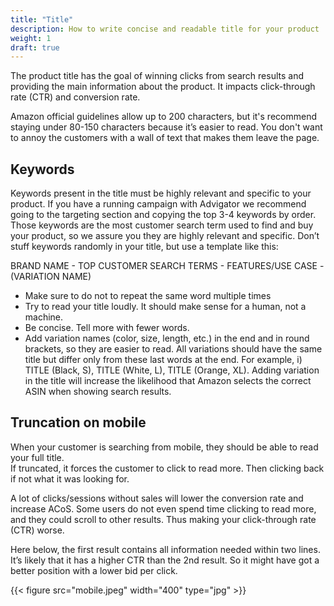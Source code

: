 ```yaml
---
title: "Title"
description: How to write concise and readable title for your product
weight: 1
draft: true
--- 
```


The product title has the goal of winning clicks from search results and providing the main information about the product. It impacts click-through rate (CTR) and conversion rate.

Amazon official guidelines allow up to 200 characters, but it's recommend staying under 80-150 characters because it’s easier to read. You don't want to annoy the customers with a wall of text that makes them leave the page.

## Keywords

Keywords present in the title must be highly relevant and specific to your product. If you have a running campaign with Advigator we recommend going to the targeting section and copying the top 3-4 keywords by order. Those keywords are the most customer search term used to find and buy your product, so we assure you they are highly relevant and specific. 
Don’t stuff keywords randomly in your title, but use a template like this:

BRAND NAME - TOP CUSTOMER SEARCH TERMS - FEATURES/USE CASE - (VARIATION NAME)

- Make sure to do not to repeat the same word multiple times
- Try to read your title loudly. It should make sense for a human, not a machine.
- Be concise. Tell more with fewer words.
- Add variation names (color, size, length, etc.) in the end and in round brackets, so they are easier to read. All variations should have the same title but differ only from these last words at the end. For example, i) TITLE (Black, S), TITLE (White, L), TITLE (Orange, XL).
Adding variation in the title will increase the likelihood that Amazon selects the correct ASIN when showing search results.

## Truncation on mobile

When your customer is searching from mobile, they should be able to read your full title.  
If truncated, it forces the customer to click to read more. Then clicking back if not what it was looking for. 

A lot of clicks/sessions without sales will lower the conversion rate and increase ACoS.
Some users do not even spend time clicking to read more, and they could scroll to other results. Thus making your click-through rate (CTR) worse.

Here below, the first result contains all information needed within two lines. It’s likely that it has a higher CTR than the 2nd result. So it might have got a better position with a lower bid per click.

{{< figure src="mobile.jpeg" width="400" type="jpg"  >}}